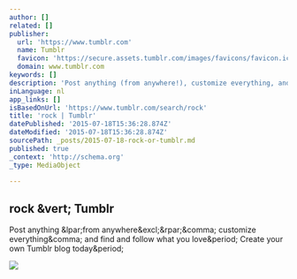 ```yaml
---
author: []
related: []
publisher:
  url: 'https://www.tumblr.com'
  name: Tumblr
  favicon: 'https://secure.assets.tumblr.com/images/favicons/favicon.ico?_v=47be00c7c33a127e0e4ceeb3d2adbac2'
  domain: www.tumblr.com
keywords: []
description: 'Post anything (from anywhere!), customize everything, and find and follow what you love. Create your own Tumblr blog today.'
inLanguage: nl
app_links: []
isBasedOnUrl: 'https://www.tumblr.com/search/rock'
title: 'rock | Tumblr'
datePublished: '2015-07-18T15:36:28.874Z'
dateModified: '2015-07-18T15:36:28.874Z'
sourcePath: _posts/2015-07-18-rock-or-tumblr.md
published: true
_context: 'http://schema.org'
_type: MediaObject

---
```

<article style=""><h1>rock &amp;vert; Tumblr</h1><p>Post anything &amp;lpar;from anywhere&amp;excl;&amp;rpar;&amp;comma; customize everything&amp;comma; and find and follow what you love&amp;period; Create your own Tumblr blog today&amp;period;</p><img src="https://38.media.tumblr.com/17e29c9cfb802c1e65a556dcc46545f8/tumblr_nrndqgQw9s1t7edwho1_500.gif" /></article>